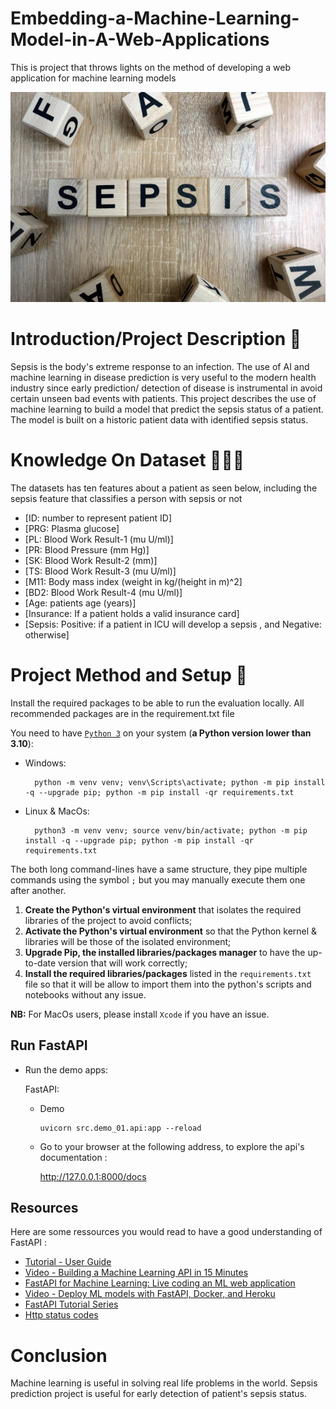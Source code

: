 # Embedding-a-Machine-Learning-Model-in-A-Web-Applications
This is project that throws lights on the method of developing a web application for machine learning models


<img alt="Sepsis Prediction Project" src="sepsis.jpg"> </img>

# Introduction/Project Description 🎰

Sepsis is the body's extreme response to an infection. The use of AI and machine learning in disease prediction is very useful to the modern health industry since early prediction/ detection of disease is instrumental in avoid certain unseen bad events with patients. This project describes the use of machine learning to build a model that predict the sepsis status of a patient. The model is built on a historic patient data with identified sepsis status.
# Knowledge On Dataset 👨🏽‍💻
The datasets has ten features about a patient as seen below, including the sepsis feature that classifies a person with sepsis or not
- [ID: number to represent patient ID]
- [PRG: Plasma glucose]
- [PL: Blood Work Result-1 (mu U/ml)]
- [PR: Blood Pressure (mm Hg)]
- [SK: Blood Work Result-2 (mm)]
- [TS: Blood Work Result-3 (mu U/ml)]
- [M11: Body mass index (weight in kg/(height in m)^2]
- [BD2: Blood Work Result-4 (mu U/ml)]
- [Age: patients age (years)]
- [Insurance: If a patient holds a valid insurance card]
- [Sepsis: Positive: if a patient in ICU will develop a sepsis , and Negative: otherwise]

# Project Method and Setup 🚀
Install the required packages to be able to run the evaluation locally. All recommended packages are in the requirement.txt file

You need to have [`Python 3`](https://www.python.org/) on your system (**a Python version lower than 3.10**):

- Windows:
        
        python -m venv venv; venv\Scripts\activate; python -m pip install -q --upgrade pip; python -m pip install -qr requirements.txt  

- Linux & MacOs:
        
        python3 -m venv venv; source venv/bin/activate; python -m pip install -q --upgrade pip; python -m pip install -qr requirements.txt  

The both long command-lines have a same structure, they pipe multiple commands using the symbol ` ; ` but you may manually execute them one after another.

1. **Create the Python's virtual environment** that isolates the required libraries of the project to avoid conflicts;
2. **Activate the Python's virtual environment** so that the Python kernel & libraries will be those of the isolated environment;
3. **Upgrade Pip, the installed libraries/packages manager** to have the up-to-date version that will work correctly;
4. **Install the required libraries/packages** listed in the `requirements.txt` file so that it will be allow to import them into the python's scripts and notebooks without any issue.

**NB:** For MacOs users, please install `Xcode` if you have an issue.

## Run FastAPI

- Run the demo apps:
        
  FastAPI:
    
    - Demo

          uvicorn src.demo_01.api:app --reload 

    <!-- - Salary prediction

          uvicorn src.salary.api:app --reload  -->


  - Go to your browser at the following address, to explore the api's documentation :
        
      http://127.0.0.1:8000/docs
## Resources
Here are some ressources you would read to have a good understanding of FastAPI :
- [Tutorial - User Guide](https://fastapi.tiangolo.com/tutorial/)
- [Video - Building a Machine Learning API in 15 Minutes ](https://youtu.be/C82lT9cWQiA)
- [FastAPI for Machine Learning: Live coding an ML web application](https://www.youtube.com/watch?v=_BZGtifh_gw)
- [Video - Deploy ML models with FastAPI, Docker, and Heroku ](https://www.youtube.com/watch?v=h5wLuVDr0oc)
- [FastAPI Tutorial Series](https://www.youtube.com/watch?v=tKL6wEqbyNs&list=PLShTCj6cbon9gK9AbDSxZbas1F6b6C_Mx)
- [Http status codes](https://www.linkedin.com/feed/update/urn:li:activity:7017027658400063488?utm_source=share&utm_medium=member_desktop)

# Conclusion
Machine learning is useful in solving real life problems in the world. Sepsis prediction project is useful for early detection of patient's sepsis status.
